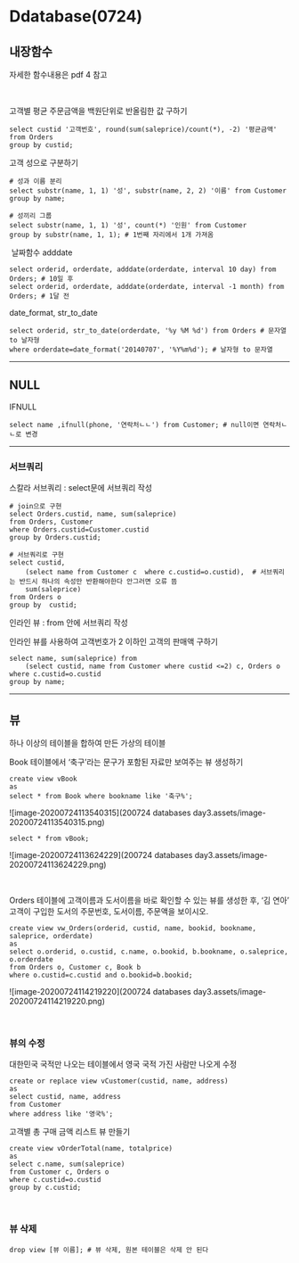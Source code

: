 # Ddatabase(0724)

## 내장함수

자세한 함수내용은 pdf 4 참고

<br/>

고객별 평균 주문금액을 백원단위로 반올림한 값 구하기

```mysql
select custid '고객번호', round(sum(saleprice)/count(*), -2) '평균금액'
from Orders
group by custid;
```

고객 성으로 구분하기

```mysql
# 성과 이름 분리
select substr(name, 1, 1) '성', substr(name, 2, 2) '이름' from Customer group by name;

# 성끼리 그룹
select substr(name, 1, 1) '성', count(*) '인원' from Customer 
group by substr(name, 1, 1); # 1번째 자리에서 1개 가져옴
```

​	날짜함수 adddate

```mysql
select orderid, orderdate, adddate(orderdate, interval 10 day) from Orders; # 10일 후
select orderid, orderdate, adddate(orderdate, interval -1 month) from Orders; # 1달 전
```

date_format, str_to_date

```mysql
select orderid, str_to_date(orderdate, '%y %M %d') from Orders # 문자열 to 날자형
where orderdate=date_format('20140707', '%Y%m%d'); # 날자형 to 문자열
```

---

## NULL

IFNULL

```mysql
select name ,ifnull(phone, '연락처ㄴㄴ') from Customer; # null이면 연락처ㄴㄴ로 변경
```

---

### 서브쿼리

스칼라 서브쿼리 : select문에 서브쿼리 작성

```mysql
# join으로 구현
select Orders.custid, name, sum(saleprice)
from Orders, Customer
where Orders.custid=Customer.custid
group by Orders.custid;

# 서브쿼리로 구현
select custid, 
	(select name from Customer c  where c.custid=o.custid),  # 서브쿼리는 반드시 하나의 속성만 반환해야한다 안그러면 오류 뜸
	sum(saleprice)
from Orders o
group by  custid;
```

인라인 뷰 : from 안에 서브쿼리 작성

인라인 뷰를 사용하여 고객번호가 2 이하인 고객의 판매액 구하기

```mysql
select name, sum(saleprice) from 
	(select custid, name from Customer where custid <=2) c, Orders o
where c.custid=o.custid
group by name;
```

---

## 뷰

하나 이상의 테이블을 합하여 만든 가상의 테이블

Book 테이블에서 ‘축구’라는 문구가 포함된 자료만 보여주는 뷰 생성하기

```mysql
create view vBook
as
select * from Book where bookname like '축구%';
```

![image-20200724113540315](200724 databases day3.assets/image-20200724113540315.png)

```mysql
select * from vBook;
```

![image-20200724113624229](200724 databases day3.assets/image-20200724113624229.png)

<br/>

Orders 테이블에 고객이름과 도서이름을 바로 확인할 수 있는 뷰를 생성한 후, ‘김 연아’ 고객이 구입한 도서의 주문번호, 도서이름, 주문액을 보이시오.

```mysql
create view vw_Orders(orderid, custid, name, bookid, bookname, saleprice, orderdate)
as
select o.orderid, o.custid, c.name, o.bookid, b.bookname, o.saleprice, o.orderdate
from Orders o, Customer c, Book b
where o.custid=c.custid and o.bookid=b.bookid;
```

![image-20200724114219220](200724 databases day3.assets/image-20200724114219220.png)

<br/>

### 뷰의 수정

대한민국 국적만 나오는 테이블에서 영국 국적 가진 사람만 나오게 수정

```mysql
create or replace view vCustomer(custid, name, address)
as
select custid, name, address
from Customer
where address like '영국%';
```

고객별 총 구매 금액 리스트 뷰 만들기

```mysql
create view vOrderTotal(name, totalprice)
as
select c.name, sum(saleprice)
from Customer c, Orders o
where c.custid=o.custid
group by c.custid;
```

<br/>

### 뷰 삭제

```mysql
drop view [뷰 이름]; # 뷰 삭제, 원본 테이블은 삭제 안 된다
```

